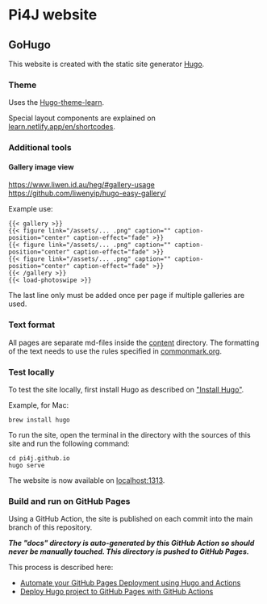 # Pi4J website

## GoHugo

This website is created with the static site generator [Hugo](https://gohugo.io/).

### Theme

Uses the [Hugo-theme-learn](https://learn.netlify.app/en/).

Special layout components are explained on [learn.netlify.app/en/shortcodes](https://learn.netlify.app/en/shortcodes/notice/).

### Additional tools 

#### Gallery image view

https://www.liwen.id.au/heg/#gallery-usage
https://github.com/liwenyip/hugo-easy-gallery/

Example use:

```
{{< gallery >}}
{{< figure link="/assets/... .png" caption="" caption-position="center" caption-effect="fade" >}}
{{< figure link="/assets/... .png" caption="" caption-position="center" caption-effect="fade" >}}
{{< figure link="/assets/... .png" caption="" caption-position="center" caption-effect="fade" >}}
{{< /gallery >}}
{{< load-photoswipe >}}
```

The last line only must be added once per page if multiple galleries are used.

### Text format

All pages are separate md-files inside the [content](content/) directory. The formatting
of the text needs to use the rules specified in [commonmark.org](https://spec.commonmark.org/0.29/).

### Test locally

To test the site locally, first install Hugo as described on ["Install Hugo"](https://gohugo.io/getting-started/installing/).

Example, for Mac:

```
brew install hugo
```

To run the site, open the terminal in the directory with the sources of this site and run the following command:

```
cd pi4j.github.io
hugo serve
```

The website is now available on [localhost:1313](http://localhost:1313/).

### Build and run on GitHub Pages

Using a GitHub Action, the site is published on each commit into the main branch of this repository.

***The "docs" directory is auto-generated by this GitHub Action so should never be manually touched. This directory is pushed to GitHub Pages.***

This process is described here:

* [Automate your GitHub Pages Deployment using Hugo and Actions](https://medium.com/@asishrs/automate-your-github-pages-deployment-using-hugo-and-actions-518b959a51f9)
* [Deploy Hugo project to GitHub Pages with GitHub Actions](https://discourse.gohugo.io/t/deploy-hugo-project-to-github-pages-with-github-actions/20725)
